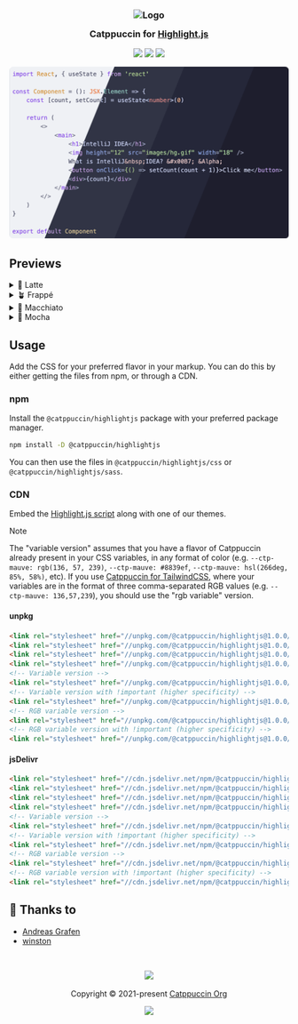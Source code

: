 <h3 align="center">
	<img src="https://raw.githubusercontent.com/catppuccin/catppuccin/main/assets/logos/exports/1544x1544_circle.png" width="100" alt="Logo"/><br/>
	<img src="https://raw.githubusercontent.com/catppuccin/catppuccin/main/assets/misc/transparent.png" height="30" width="0px"/>
	Catppuccin for <a href="https://github.com/highlightjs/highlight.js">Highlight.js</a>
	<img src="https://raw.githubusercontent.com/catppuccin/catppuccin/main/assets/misc/transparent.png" height="30" width="0px"/>
</h3>

<p align="center">
	<a href="https://github.com/catppuccin/highlightjs/stargazers"><img src="https://img.shields.io/github/stars/catppuccin/highlightjs?colorA=363a4f&colorB=b7bdf8&style=for-the-badge"></a>
	<a href="https://github.com/catppuccin/highlightjs/issues"><img src="https://img.shields.io/github/issues/catppuccin/highlightjs?colorA=363a4f&colorB=f5a97f&style=for-the-badge"></a>
	<a href="https://github.com/catppuccin/highlightjs/contributors"><img src="https://img.shields.io/github/contributors/catppuccin/highlightjs?colorA=363a4f&colorB=a6da95&style=for-the-badge"></a>
</p>

<p align="center">
	<img src="assets/preview.webp"/>
</p>

## Previews

<details>
<summary>🌻 Latte</summary>
<img src="assets/latte.webp"/>
</details>
<details>
<summary>🪴 Frappé</summary>
<img src="assets/frappe.webp"/>
</details>
<details>
<summary>🌺 Macchiato</summary>
<img src="assets/macchiato.webp"/>
</details>
<details>
<summary>🌿 Mocha</summary>
<img src="assets/mocha.webp"/>
</details>

## Usage

Add the CSS for your preferred flavor in your markup. You can do this by either getting the files from npm, or through a CDN.

### npm

Install the `@catppuccin/highlightjs` package with your preferred package manager.

```bash
npm install -D @catppuccin/highlightjs
```

You can then use the files in `@catppuccin/highlightjs/css` or `@catppuccin/highlightjs/sass`.

### CDN

Embed the [Highlight.js script](https://highlightjs.org/download/) along with one of our themes.

> [!NOTE]
> The "variable version" assumes that you have a flavor of Catppuccin already present in your CSS variables, in any format of color (e.g. `--ctp-mauve: rgb(136, 57, 239)`, `--ctp-mauve: #8839ef`, `--ctp-mauve: hsl(266deg, 85%, 58%)`, etc).
> If you use [Catppuccin for TailwindCSS](https://github.com/catppuccin/tailwindcss), where your variables are in the format of three comma-separated RGB
> values (e.g. `--ctp-mauve: 136,57,239`), you should use the "rgb variable" version.

<!-- x-release-please-start-version -->

#### unpkg

```html
<link rel="stylesheet" href="//unpkg.com/@catppuccin/highlightjs@1.0.0/css/catppuccin-latte.css">
<link rel="stylesheet" href="//unpkg.com/@catppuccin/highlightjs@1.0.0/css/catppuccin-frappe.css">
<link rel="stylesheet" href="//unpkg.com/@catppuccin/highlightjs@1.0.0/css/catppuccin-macchiato.css">
<link rel="stylesheet" href="//unpkg.com/@catppuccin/highlightjs@1.0.0/css/catppuccin-mocha.css">
<!-- Variable version -->
<link rel="stylesheet" href="//unpkg.com/@catppuccin/highlightjs@1.0.0/css/catppuccin-variables.css">
<!-- Variable version with !important (higher specificity) -->
<link rel="stylesheet" href="//unpkg.com/@catppuccin/highlightjs@1.0.0/css/catppuccin-variables.important.css">
<!-- RGB variable version -->
<link rel="stylesheet" href="//unpkg.com/@catppuccin/highlightjs@1.0.0/css/catppuccin-variables.rgb.css">
<!-- RGB variable version with !important (higher specificity) -->
<link rel="stylesheet" href="//unpkg.com/@catppuccin/highlightjs@1.0.0/css/catppuccin-variables.rgb.important.css">
```

#### jsDelivr

```html
<link rel="stylesheet" href="//cdn.jsdelivr.net/npm/@catppuccin/highlightjs@1.0.0/css/catppuccin-latte.css">
<link rel="stylesheet" href="//cdn.jsdelivr.net/npm/@catppuccin/highlightjs@1.0.0/css/catppuccin-frappe.css">
<link rel="stylesheet" href="//cdn.jsdelivr.net/npm/@catppuccin/highlightjs@1.0.0/css/catppuccin-macchiato.css">
<link rel="stylesheet" href="//cdn.jsdelivr.net/npm/@catppuccin/highlightjs@1.0.0/css/catppuccin-mocha.css">
<!-- Variable version -->
<link rel="stylesheet" href="//cdn.jsdelivr.net/npm/@catppuccin/highlightjs@1.0.0/css/catppuccin-variables.css">
<!-- Variable version with !important (higher specificity) -->
<link rel="stylesheet" href="//cdn.jsdelivr.net/npm/@catppuccin/highlightjs@1.0.0/css/catppuccin-variables.important.css">
<!-- RGB variable version -->
<link rel="stylesheet" href="//cdn.jsdelivr.net/npm/@catppuccin/highlightjs@1.0.0/css/catppuccin-variables.rgb.css">
<!-- RGB variable version with !important (higher specificity) -->
<link rel="stylesheet" href="//cdn.jsdelivr.net/npm/@catppuccin/highlightjs@1.0.0/css/catppuccin-variables.rgb.important.css">
```

<!-- x-release-please-end -->

## 💝 Thanks to

- [Andreas Grafen](https://github.com/andreasgrafen)
- [winston](https://github.com/nekowinston)

&nbsp;

<p align="center">
	<img src="https://raw.githubusercontent.com/catppuccin/catppuccin/main/assets/footers/gray0_ctp_on_line.svg?sanitize=true" />
</p>

<p align="center">
	Copyright &copy; 2021-present <a href="https://github.com/catppuccin" target="_blank">Catppuccin Org</a>
</p>

<p align="center">
	<a href="https://github.com/catppuccin/catppuccin/blob/main/LICENSE"><img src="https://img.shields.io/static/v1.svg?style=for-the-badge&label=License&message=MIT&logoColor=d9e0ee&colorA=363a4f&colorB=b7bdf8"/></a>
</p>
